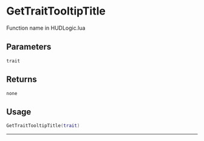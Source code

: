 # GetTraitTooltipTitle
Function name in HUDLogic.lua
## Parameters
`trait`
## Returns
`none`
## Usage
```lua
GetTraitTooltipTitle(trait)
```
---
